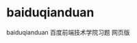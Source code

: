 # baiduqianduan
baiduqianduan
百度前端技术学院习题
<a herf="https://xingchenhaojie.github.io/baiduqianduan/">网页版</a>
